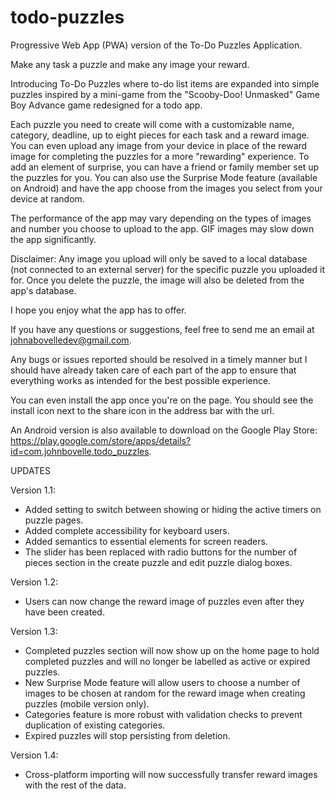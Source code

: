 # todo-puzzles
Progressive Web App (PWA) version of the To-Do Puzzles Application.

Make any task a puzzle and make any image your reward.

Introducing To-Do Puzzles where to-do list items are expanded into simple puzzles inspired by a mini-game from the "Scooby-Doo! Unmasked" Game Boy Advance game redesigned for a todo app.

Each puzzle you need to create will come with a customizable name, category, deadline, up to eight pieces for each task and a reward image. You can even upload any image from your device in place of the reward image for completing the puzzles for a more "rewarding" experience. To add an element of surprise, you can have a friend or family member set up the puzzles for you. You can also use the Surprise Mode feature (available on Android) and have the app choose from the images you select from your device at random.

The performance of the app may vary depending on the types of images and number you choose to upload to the app. GIF images may slow down the app significantly.

Disclaimer: Any image you upload will only be saved to a local database (not connected to an external server) for the specific puzzle you uploaded it for. Once you delete the puzzle, the image will also be deleted from the app's database.

I hope you enjoy what the app has to offer.

If you have any questions or suggestions, feel free to send me an email at johnabovelledev@gmail.com.

Any bugs or issues reported should be resolved in a timely manner but I should have already taken care of each part of the app to ensure that everything works as intended for the best possible experience.

You can even install the app once you're on the page. You should see the install icon next to the share icon in the address bar with the url. 

An Android version is also available to download on the Google Play Store: https://play.google.com/store/apps/details?id=com.johnbovelle.todo_puzzles.

UPDATES

Version 1.1:
- Added setting to switch between showing or hiding the active timers on puzzle pages.
- Added complete accessibility for keyboard users.
- Added semantics to essential elements for screen readers.
- The slider has been replaced with radio buttons for the number of pieces section in the create puzzle and edit puzzle dialog boxes.

Version 1.2:
- Users can now change the reward image of puzzles even after they have been created.

Version 1.3:
- Completed puzzles section will now show up on the home page to hold completed puzzles and will no longer be labelled as active or expired puzzles.
- New Surprise Mode feature will allow users to choose a number of images to be chosen at random for the reward image when creating puzzles (mobile version only).
- Categories feature is more robust with validation checks to prevent duplication of existing categories.
- Expired puzzles will stop persisting from deletion.

Version 1.4:
- Cross-platform importing will now successfully transfer reward images with the rest of the data.
